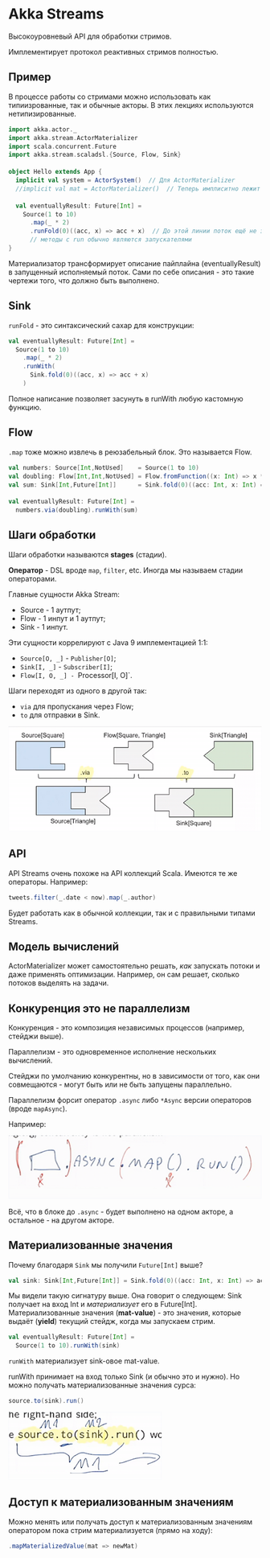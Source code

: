 # Akka Streams

Высокоуровневый API для обработки стримов.

Имплементирует протокол реактивных стримов полностью.

## Пример

В процессе работы со стримами можно использовать как типиизрованные, так и обычные акторы. В этих лекциях используются нетипизированные.

```scala
import akka.actor._
import akka.stream.ActorMaterializer
import scala.concurrent.Future
import akka.stream.scaladsl.{Source, Flow, Sink}

object Hello extends App {
  implicit val system = ActorSystem()  // Для ActorMaterializer
  //implicit val mat = ActorMaterializer()  // Теперь имплиситно лежит в самой системе

  val eventuallyResult: Future[Int] = 
    Source(1 to 10)
      .map(_ * 2)
      .runFold(0)((acc, x) => acc + x)  // До этой линии поток ещё не запустился
      // методы с run обычно являются запускателями
}
```

Материализатор трансформирует описание пайплайна (eventuallyResult) в запущенный исполняемый поток. Сами по себе описания - это такие чертежи того, что должно быть выполнено.

## Sink

`runFold` - это синтаксический сахар для конструкции:

```scala
val eventuallyResult: Future[Int] = 
  Source(1 to 10)
    .map(_ * 2)
    .runWith(
      Sink.fold(0)((acc, x) => acc + x)
    )
```

Полное написание позволяет засунуть в runWith любую кастомную функцию.

## Flow

`.map` тоже можно извлечь в реюзабельный блок. Это называется Flow.

```scala
val numbers: Source[Int,NotUsed]    = Source(1 to 10)
val doubling: Flow[Int,Int,NotUsed] = Flow.fromFunction((x: Int) => x * 2)
val sum: Sink[Int,Future[Int]]      = Sink.fold(0)((acc: Int, x: Int) => acc + x)

val eventuallyResult: Future[Int] =
  numbers.via(doubling).runWith(sum)
```

## Шаги обработки

Шаги обработки называются **stages** (стадии). 

**Оператор** - DSL вроде `map`, `filter`, etc. Иногда мы называем стадии операторами.

Главные сущности Akka Stream:

- Source - 1 аутпут;
- Flow   - 1 инпут и 1 аутпут;
- Sink   - 1 инпут.

Эти сущности коррелируют с Java 9 имплементацией 1:1:

- `Source[O, _]` - `Publisher[O]`;
- `Sink[I, _]`   - `Subscriber[I]`;
- `Flow[I, O, _] - `Processor[I, O]`.

Шаги переходят из одного в другой так:

- `via` для пропускания через Flow;
- `to` для отправки в Sink.

![](img/stages.png)

## API

API Streams очень похоже на API коллекций Scala. Имеются те же операторы. Например:

```scala
tweets.filter(_.date < now).map(_.author)
```

Будет работать как в обычной коллекции, так и с правильными типами Streams.

## Модель вычислений 

ActorMaterializer может самостоятельно решать, *как* запускать потоки и даже применять оптимизации. Например, он сам решает, сколько потоков выделять на задачи. 

## Конкуренция это не параллелизм

Конкуренция - это композиция независимых процессов (например, стейджи выше). 

Параллелизм - это одновременное исполнение нескольких вычислений.

Стейджи по умолчанию конкурентны, но в зависимости от того, как они совмещаются - могут быть или не быть запущены параллельно.

Параллелизм форсит оператор `.async` либо `*Async` версии операторов (вроде `mapAsync`).

Например:

![](img/async.png)

Всё, что в блоке до `.async` - будет выполнено на одном акторе, а остальное - на другом акторе.

## Материализованные значения

Почему благодаря `Sink` мы получили `Future[Int]` выше?

```scala
val sink: Sink[Int,Future[Int]] = Sink.fold(0)((acc: Int, x: Int) => acc + x)
```

Мы видели такую сигнатуру выше. Она говорит о следующем: Sink получает на вход Int и *материализует* его в Future[Int]. Материализованные значения (**mat-value**) - это значения, которые выдаёт (**yield**) текущий стейдж, когда мы запускаем стрим.

```scala
val eventuallyResult: Future[Int] =
  Source(1 to 10).runWith(sink)
```

`runWith` материализует sink-овое mat-value.

runWith принимает на вход только Sink (и обычно это и нужно). Но можно получать материализованные значения сурса:

```scala
source.to(sink).run()
```

![](img/source.png)


## Доступ к материализованным значениям

Можно менять или получать доступ к материализованным значениям оператором пока стрим материализуется (прямо на ходу):

```scala
.mapMaterializedValue(mat => newMat)
```




